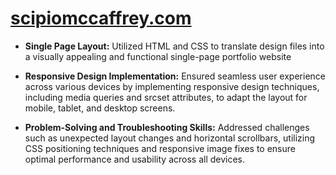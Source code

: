 # [scipiomccaffrey.com](http://scipiomccaffrey.com/)

 - __Single Page Layout:__ Utilized HTML and CSS to translate design files into a visually appealing and functional single-page portfolio website

 - __Responsive Design Implementation:__ Ensured seamless user experience across various devices by implementing responsive design techniques, including media queries and srcset attributes, to adapt the layout for mobile, tablet, and desktop screens.

 - __Problem-Solving and Troubleshooting Skills:__ Addressed challenges such as unexpected layout changes and horizontal scrollbars, utilizing CSS positioning techniques and responsive image fixes to ensure optimal performance and usability across all devices.
